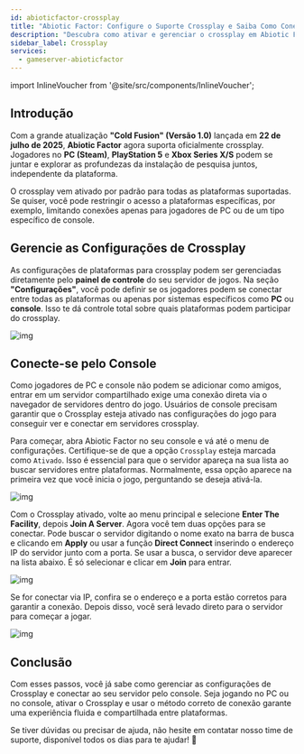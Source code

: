 ```yaml
---
id: abioticfactor-crossplay
title: "Abiotic Factor: Configure o Suporte Crossplay e Saiba Como Conectar pelo Console"
description: "Descubra como ativar e gerenciar o crossplay em Abiotic Factor para multiplayer sem barreiras entre PC e consoles → Saiba mais agora"
sidebar_label: Crossplay
services:
  - gameserver-abioticfactor
---
```


import InlineVoucher from '@site/src/components/InlineVoucher';

## Introdução

Com a grande atualização **"Cold Fusion" (Versão 1.0)** lançada em **22 de julho de 2025**, **Abiotic Factor** agora suporta oficialmente crossplay. Jogadores no **PC (Steam)**, **PlayStation 5** e **Xbox Series X/S** podem se juntar e explorar as profundezas da instalação de pesquisa juntos, independente da plataforma.

O crossplay vem ativado por padrão para todas as plataformas suportadas. Se quiser, você pode restringir o acesso a plataformas específicas, por exemplo, limitando conexões apenas para jogadores de PC ou de um tipo específico de console.

<InlineVoucher />

## Gerencie as Configurações de Crossplay

As configurações de plataformas para crossplay podem ser gerenciadas diretamente pelo **painel de controle** do seu servidor de jogos. Na seção **"Configurações"**, você pode definir se os jogadores podem se conectar entre todas as plataformas ou apenas por sistemas específicos como **PC** ou **console**. Isso te dá controle total sobre quais plataformas podem participar do crossplay.

![img](https://screensaver01.zap-hosting.com/index.php/s/GbP69ZKBnsQC3J4/preview)

## Conecte-se pelo Console

Como jogadores de PC e console não podem se adicionar como amigos, entrar em um servidor compartilhado exige uma conexão direta via o navegador de servidores dentro do jogo. Usuários de console precisam garantir que o Crossplay esteja ativado nas configurações do jogo para conseguir ver e conectar em servidores crossplay.

Para começar, abra Abiotic Factor no seu console e vá até o menu de configurações. Certifique-se de que a opção `Crossplay` esteja marcada como `Ativado`. Isso é essencial para que o servidor apareça na sua lista ao buscar servidores entre plataformas. Normalmente, essa opção aparece na primeira vez que você inicia o jogo, perguntando se deseja ativá-la.

![img](https://screensaver01.zap-hosting.com/index.php/s/WBZ9bntNTRZ5SRg/preview)

Com o Crossplay ativado, volte ao menu principal e selecione **Enter The Facility**, depois **Join A Server**. Agora você tem duas opções para se conectar. Pode buscar o servidor digitando o nome exato na barra de busca e clicando em **Apply** ou usar a função **Direct Connect** inserindo o endereço IP do servidor junto com a porta. Se usar a busca, o servidor deve aparecer na lista abaixo. É só selecionar e clicar em **Join** para entrar.

![img](https://screensaver01.zap-hosting.com/index.php/s/GDwMiQbxak3bqgd/preview)

Se for conectar via IP, confira se o endereço e a porta estão corretos para garantir a conexão. Depois disso, você será levado direto para o servidor para começar a jogar.

![img](https://screensaver01.zap-hosting.com/index.php/s/GEn69G86bEe65zA/preview)

## Conclusão

Com esses passos, você já sabe como gerenciar as configurações de Crossplay e conectar ao seu servidor pelo console. Seja jogando no PC ou no console, ativar o Crossplay e usar o método correto de conexão garante uma experiência fluida e compartilhada entre plataformas.

Se tiver dúvidas ou precisar de ajuda, não hesite em contatar nosso time de suporte, disponível todos os dias para te ajudar! 🙂


<InlineVoucher />